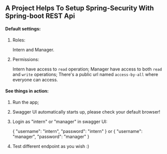 ## A Project Helps To Setup Spring-Security With Spring-boot REST Api

#### Default settings:

1. Roles:

   Intern and Manager.

2. Permissions:

   Intern have access to `read` operation;
   Manager have access to both `read` and `write` operations;
   There's a public url named `access-by-all` where everyone can access.

#### See things in action:

1. Run the app;

2. Swagger UI automatically starts up, please check your default browser!

3. Login as "intern" or "manager" in swagger UI:

   {
   "username": "intern",
   "password": "intern"
   }
   or
   {
   "username": "manager",
   "password": "manager"
   }

4. Test different endpoint as you wish :)
